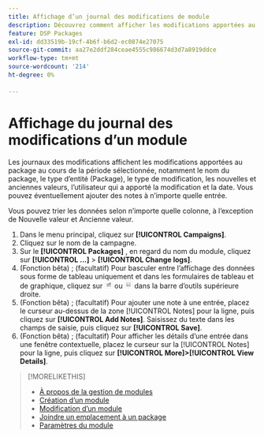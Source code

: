 ```yaml
---
title: Affichage d’un journal des modifications de module
description: Découvrez comment afficher les modifications apportées au module.
feature: DSP Packages
exl-id: dd33519b-19cf-4b6f-b6d2-ec0874e27075
source-git-commit: aa27e2ddf284ceae4555c986674d3d7a8919ddce
workflow-type: tm+mt
source-wordcount: '214'
ht-degree: 0%

---
```


# Affichage du journal des modifications d’un module

Les journaux des modifications affichent les modifications apportées au package au cours de la période sélectionnée, notamment le nom du package, le type d’entité (Package), le type de modification, les nouvelles et anciennes valeurs, l’utilisateur qui a apporté la modification et la date. Vous pouvez éventuellement ajouter des notes à n’importe quelle entrée.

Vous pouvez trier les données selon n’importe quelle colonne, à l’exception de Nouvelle valeur et Ancienne valeur.

1. Dans le menu principal, cliquez sur **[!UICONTROL Campaigns]**.
1. Cliquez sur le nom de la campagne.
1. Sur le **[!UICONTROL Packages]** , en regard du nom du module, cliquez sur  **[!UICONTROL ...]** > **[!UICONTROL Change logs]**.
1. (Fonction bêta) ; (facultatif) Pour basculer entre l’affichage des données sous forme de tableau uniquement et dans les formulaires de tableau et de graphique, cliquez sur ![Vue Tableau et graphique](/help/dsp/assets/table-plus-chart-view.png "Vue Tableau et graphique") ou ![Vue Tableau](/help/dsp/assets/table-view.png "Vue Tableau") dans la barre d’outils supérieure droite.
1. (Fonction bêta) ; (facultatif) Pour ajouter une note à une entrée, placez le curseur au-dessus de la zone [!UICONTROL Notes] pour la ligne, puis cliquez sur **[!UICONTROL Add Notes]**. Saisissez du texte dans les champs de saisie, puis cliquez sur **[!UICONTROL Save]**.
1. (Fonction bêta) ; (facultatif) Pour afficher les détails d’une entrée dans une fenêtre contextuelle, placez le curseur sur la [!UICONTROL Notes] pour la ligne, puis cliquez sur **[!UICONTROL More]>[!UICONTROL View Details]**.

>[!MORELIKETHIS]
>
>* [À propos de la gestion de modules](package-about.md)
>* [Création d’un module](package-create.md)
>* [Modification d’un module](package-edit.md)
>* [Joindre un emplacement à un package](package-attach-placement.md)
>* [Paramètres du module](package-settings.md)

